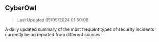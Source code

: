 ## CyberOwl 
> Last Updated 05/05/2024 01:50:08 


A daily updated summary of the most frequent types of security incidents currently being reported from different sources.


